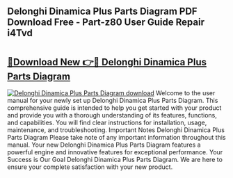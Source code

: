 ## Delonghi Dinamica Plus Parts Diagram PDF Download Free - Part-z80 User Guide Repair i4Tvd

# <h2><a href="http://dfpwsf.blite.top/?on=Delonghi+Dinamica+Plus+Parts+Diagram">🔗Download New 👉🔴 Delonghi Dinamica Plus Parts Diagram</a></h2>

[![Delonghi Dinamica Plus Parts Diagram download](https://i.imgur.com/lujVjoI.png)](http://dfpwsf.blite.top/?on=Delonghi+Dinamica+Plus+Parts+Diagram)
Welcome to the user manual for your newly set up Delonghi Dinamica Plus Parts Diagram. This comprehensive guide is intended to help you get started with your product and provide you with a thorough understanding of its features, functions, and capabilities. You will find clear instructions for installation, usage, maintenance, and troubleshooting. Important Notes Delonghi Dinamica Plus Parts Diagram Please take note of any important information throughout this manual. Your new Delonghi Dinamica Plus Parts Diagram features a powerful engine and innovative features for exceptional performance. Your Success is Our Goal Delonghi Dinamica Plus Parts Diagram. We are here to ensure your complete satisfaction with your new product.
